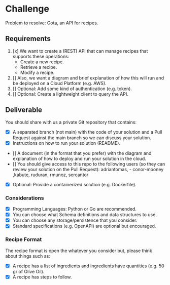 # Challenge

Problem to resolve: Gota, an API for recipes.

## Requirements

1. [x] We want to create a (REST) API that can manage recipes that supports these operations:
    - Create a new recipe.
    - Retrieve a recipe.
    - Modify a recipe.
1. [] Also, we want a diagram and brief explanation of how this will run and be deployed on a Cloud Platform (e.g. AWS).
1. [] Optional: Add some kind of authentication (e.g. token).
1. [] Optional: Create a lightweight client to query the API.

## Deliverable

You should share with us a private Git repository that contains:

-   [x] A separated branch (not main) with the code of your solution and a Pull Request against the main branch so we can discuss your solution.
-   [x] Instructions on how to run your solution (README).
-   [] A document (in the format that you prefer) with the diagram and explanation of how to deploy and run your solution in the cloud.
-   [] You should give access to this repo to the following users (so they can review your solution on the Pull Request): adriantomas, - conor-mooney ,kabute, ruduran, rmunoz, sercantor
-   [x] Optional: Provide a containerized solution (e.g. Dockerfile).

### Considerations

-   [x] Programming Languages: Python or Go are recommended.
-   [x] You can choose what Schema definitions and data structures to use.
-   [x] You can choose any storage/persistence that you consider.
-   [x] Standard specifications (e.g. OpenAPI) are optional but encouraged.

### Recipe Format

The recipe format is open the whatever you consider but, please think about things such as:

-   [x] A recipe has a list of ingredients and ingredients have quantities (e.g. 50 gr of Olive Oil).
-   [x] A recipe has steps to follow.
